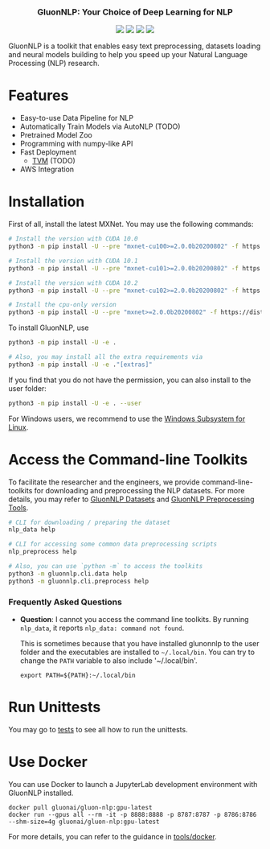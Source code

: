 <h3 align="center">
GluonNLP: Your Choice of Deep Learning for NLP
</h3>

<p align="center">
    <a href="https://github.com/dmlc/gluon-nlp/actions"><img src="https://github.com/dmlc/gluon-nlp/workflows/continuous%20build/badge.svg"></a>
    <a href="https://codecov.io/gh/dmlc/gluon-nlp"><img src="https://codecov.io/gh/dmlc/gluon-nlp/branch/master/graph/badge.svg"></a>
    <a href="https://github.com/dmlc/gluonnlp/actions"><img src="https://img.shields.io/badge/python-3.6%2C3.8-blue.svg"></a>
    <a href="https://pypi.org/project/gluonnlp/#history"><img src="https://img.shields.io/pypi/v/gluonnlp.svg"></a>
</p>

GluonNLP is a toolkit that enables easy text preprocessing, datasets
loading and neural models building to help you speed up your Natural
Language Processing (NLP) research.

# Features

- Easy-to-use Data Pipeline for NLP
- Automatically Train Models via AutoNLP (TODO)
- Pretrained Model Zoo
- Programming with numpy-like API
- Fast Deployment
    - [TVM](https://tvm.apache.org/) (TODO)
- AWS Integration


# Installation
First of all, install the latest MXNet. You may use the following commands:

```bash
# Install the version with CUDA 10.0
python3 -m pip install -U --pre "mxnet-cu100>=2.0.0b20200802" -f https://dist.mxnet.io/python

# Install the version with CUDA 10.1
python3 -m pip install -U --pre "mxnet-cu101>=2.0.0b20200802" -f https://dist.mxnet.io/python

# Install the version with CUDA 10.2
python3 -m pip install -U --pre "mxnet-cu102>=2.0.0b20200802" -f https://dist.mxnet.io/python

# Install the cpu-only version
python3 -m pip install -U --pre "mxnet>=2.0.0b20200802" -f https://dist.mxnet.io/python
```


To install GluonNLP, use

```bash
python3 -m pip install -U -e .

# Also, you may install all the extra requirements via
python3 -m pip install -U -e ."[extras]"
```

If you find that you do not have the permission, you can also install to the user folder:

```bash
python3 -m pip install -U -e . --user
```

For Windows users, we recommend to use the [Windows Subsystem for Linux](https://docs.microsoft.com/en-us/windows/wsl/about).


# Access the Command-line Toolkits

To facilitate the researcher and the engineers, we provide command-line-toolkits for
downloading and preprocessing the NLP datasets. For more details, you may refer to
 [GluonNLP Datasets](./scripts/datasets) and [GluonNLP Preprocessing Tools](./scripts/preprocess).

```bash
# CLI for downloading / preparing the dataset
nlp_data help

# CLI for accessing some common data preprocessing scripts
nlp_preprocess help

# Also, you can use `python -m` to access the toolkits
python3 -m gluonnlp.cli.data help
python3 -m gluonnlp.cli.preprocess help

```

### Frequently Asked Questions
- **Question**: I cannot you access the command line toolkits. By running `nlp_data`, it reports `nlp_data: command not found`.
  
  This is sometimes because that you have installed glunonnlp to the user folder and 
  the executables are installed to `~/.local/bin`. You can try to change the `PATH` variable to 
  also include '~/.local/bin'.
  
  ```
  export PATH=${PATH}:~/.local/bin
  ```


# Run Unittests
You may go to [tests](tests) to see all how to run the unittests.


# Use Docker
You can use Docker to launch a JupyterLab development environment with GluonNLP installed.

```
docker pull gluonai/gluon-nlp:gpu-latest
docker run --gpus all --rm -it -p 8888:8888 -p 8787:8787 -p 8786:8786 --shm-size=4g gluonai/gluon-nlp:gpu-latest
``` 

For more details, you can refer to the guidance in [tools/docker](tools/docker).

